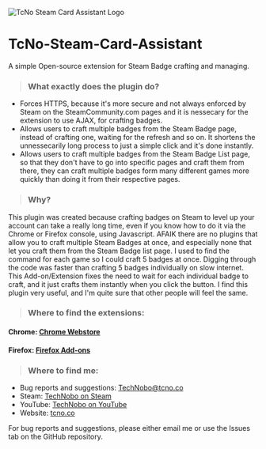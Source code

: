 ![TcNo Steam Card Assistant Logo](https://github.com/TcNobo/TcNo-Steam-Card-Assistant/raw/master/Chrome-Marquee.png "TcNo Steam Card Assistant")
# TcNo-Steam-Card-Assistant 
A simple Open-source extension for Steam Badge crafting and managing.

>### What exactly does the plugin do?
* Forces HTTPS, because it's more secure and not always enforced by Steam on the SteamCommunity.com pages and it is nessecary for the extension to use AJAX, for crafting badges.
* Allows users to craft multiple badges from the Steam Badge page, instead of crafting one, waiting for the refresh and so on. It shortens the unnessecarily long process to just a simple click and it's done instantly.
* Allows users to craft multiple badges from the Steam Badge List page, so that they don't have to go into specific pages and craft them from there, they can craft multiple badges form many different games more quickly than doing it from their respective pages.

>### Why?
This plugin was created because crafting badges on Steam to level up your account can take a really long time, even if you know how to do it via the Chrome or Firefox console, using Javascript. AFAIK there are no plugins that allow you to craft multiple Steam Badges at once, and especially none that let you craft them from the Steam Badge list page.
I used to find the command for each game so I could craft 5 badges at once. Digging through the code was faster than crafting 5 badges individually on slow internet. This Add-on/Extension fixes the need to wait for each individual badge to craft, and it just crafts them instantly when you click the button.
I find this plugin very useful, and I'm quite sure that other people will feel the same.

>### Where to find the extensions:
#### Chrome: [Chrome Webstore](https://chrome.google.com/webstore/detail/steam-card-assistant/peclgodihffdabhnecgclojooijaeeeb "Chrome Webstore")
#### Firefox: [Firefox Add-ons](https://addons.mozilla.org/en-US/firefox/addon/tcno-steam-card-assistant/ "Firefox Add-ons")

>### Where to find me:
* Bug reports and suggestions: TechNobo@tcno.co
* Steam: [TechNobo on Steam](https://steamcommunity.com/id/ceilingfan69/ "TechNobo on Steam")
* YouTube: [TechNobo on YouTube](https://youtube.com/TechNobo/ "TechNobo on YouTube")
* Website: [tcno.co](https://tcno.co/ "TechNobo's Website")

For bug reports and suggestions, please either email me or use the Issues tab on the GitHub repository.
